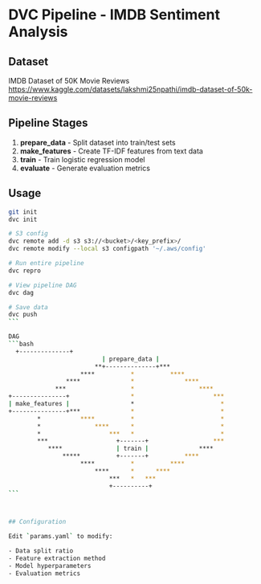 # DVC Pipeline - IMDB Sentiment Analysis

## Dataset

IMDB Dataset of 50K Movie Reviews  
https://www.kaggle.com/datasets/lakshmi25npathi/imdb-dataset-of-50k-movie-reviews

## Pipeline Stages

1. **prepare_data** - Split dataset into train/test sets
2. **make_features** - Create TF-IDF features from text data
3. **train** - Train logistic regression model
4. **evaluate** - Generate evaluation metrics

## Usage

```bash
git init
dvc init

# S3 config
dvc remote add -d s3 s3://<bucket>/<key_prefix>/
dvc remote modify --local s3 configpath '~/.aws/config'
```

````bash
# Run entire pipeline
dvc repro

# View pipeline DAG
dvc dag

# Save data
dvc push
```

DAG
```bash
  +--------------+
                          | prepare_data |
                        **+--------------+***
                    ****          *          ****
                ****              *              ****
             ***                  *                  ****
+---------------+                 *                      ***
| make_features |                 *                        *
+---------------+***              *                        *
        *           ****          *                        *
        *               ****      *                        *
        *                   ***   *                        *
        ***                   +-------+                  ***
           ****               | train |              ****
               *****          +-------+          ****
                    ****          *          ****
                        ****      *      ****
                            ***   *   ***
                            +----------+
```



## Configuration

Edit `params.yaml` to modify:

- Data split ratio
- Feature extraction method
- Model hyperparameters
- Evaluation metrics
````
